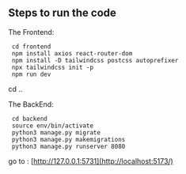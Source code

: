 ## Steps to run the code 

The Frontend:
```
 cd frontend
 npm install axios react-router-dom
 npm install -D tailwindcss postcss autoprefixer
 npx tailwindcss init -p
 npm run dev
```
cd ..

The BackEnd:
```
 cd backend
 source env/bin/activate
 python3 manage.py migrate
 python3 manage.py makemigrations
 python3 manage.py runserver 8080

```
go to : [http://127.0.0.1:5731](http://localhost:5173/)
